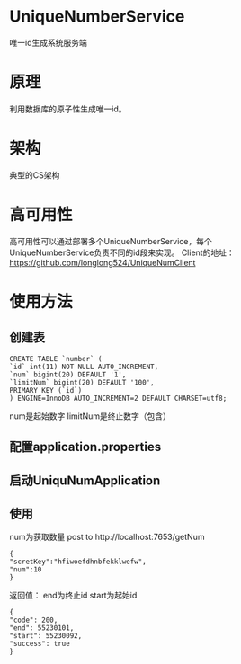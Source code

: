 # UniqueNumberService
唯一id生成系统服务端

# 原理
利用数据库的原子性生成唯一id。

# 架构
典型的CS架构

# 高可用性
高可用性可以通过部署多个UniqueNumberService，每个UniqueNumberService负责不同的id段来实现。
Client的地址：
https://github.com/longlong524/UniqueNumClient


# 使用方法

## 创建表

    CREATE TABLE `number` (
    `id` int(11) NOT NULL AUTO_INCREMENT,
    `num` bigint(20) DEFAULT '1',
    `limitNum` bigint(20) DEFAULT '100',
    PRIMARY KEY (`id`)
    ) ENGINE=InnoDB AUTO_INCREMENT=2 DEFAULT CHARSET=utf8;
    

num是起始数字
limitNum是终止数字（包含）

## 配置application.properties


## 启动UniquNumApplication

## 使用

num为获取数量
post to http://localhost:7653/getNum

    {
    "scretKey":"hfiwoefdhnbfekklwefw",
    "num":10
    }

返回值：
end为终止id
start为起始id

    {
    "code": 200,
    "end": 55230101,
    "start": 55230092,
    "success": true
    }

